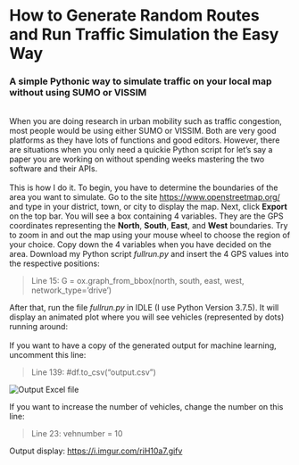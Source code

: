 # How to Generate Random Routes and Run Traffic Simulation the Easy Way
### A simple Pythonic way to simulate traffic on your local map without using SUMO or VISSIM
\
When you are doing research in urban mobility such as traffic congestion, most people would be using either SUMO or VISSIM. Both are very good platforms as they have lots of functions and good editors.
However, there are situations when you only need a quickie Python script for let’s say a paper you are working on without spending weeks mastering the two software and their APIs.
\
\
This is how I do it. To begin, you have to determine the boundaries of the area you want to simulate. Go to the site https://www.openstreetmap.org/ and type in your district, town, or city to display the map. Next, click **Export** on the top bar. You will see a box containing 4 variables. They are the GPS coordinates representing the **North**, **South**, **East**, and **West** boundaries. Try to zoom in and out the map using your mouse wheel to choose the region of your choice. Copy down the 4 variables when you have decided on the area. Download my Python script *fullrun.py* and insert the 4 GPS values into the respective positions:

>Line 15: G = ox.graph_from_bbox(north, south, east, west, network_type=’drive’)

After that, run the file *fullrun.py* in IDLE (I use Python Version 3.7.5). It will display an animated plot where you will see vehicles (represented by dots) running around:
\
\
If you want to have a copy of the generated output for machine learning, uncomment this line:

>Line 139: #df.to_csv(“output.csv”)

![Output Excel file](https://i.imgur.com/cJ2Gywq.jpg)


If you want to increase the number of vehicles, change the number on this line:

>Line 23: vehnumber = 10

Output display: https://i.imgur.com/riH10a7.gifv

